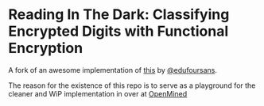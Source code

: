 # Reading In The Dark: Classifying Encrypted Digits with Functional Encryption
A fork of an awesome implementation of [this](https://github.com/edufoursans/reading-in-the-dark) by [@edufoursans](https://github.com/edufoursans).

The reason for the existence of this repo is to serve as a playground for the cleaner and WiP implementation in over at
[OpenMined](https://github.com/OpenMined/PyFE)